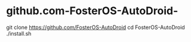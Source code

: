 # github.com-FosterOS-AutoDroid-
git clone https://github.com/FosterOS-AutoDroid cd FosterOS-AutoDroid ./install.sh
